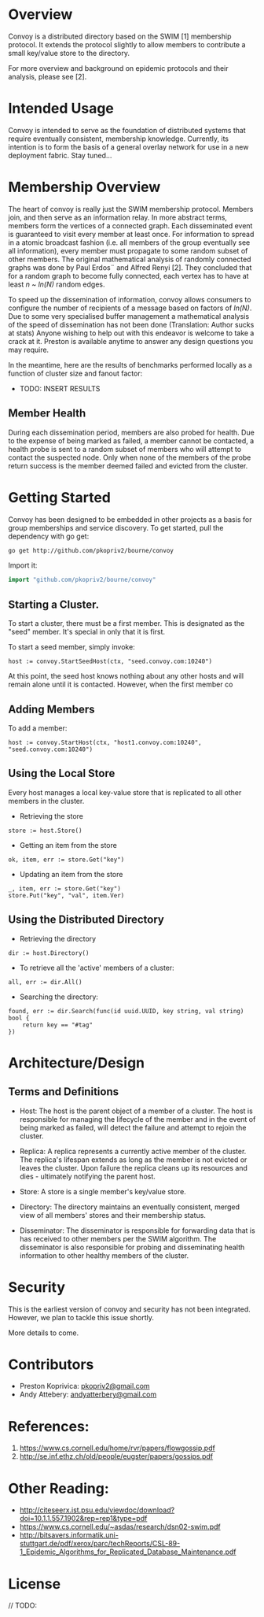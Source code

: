# Overview

Convoy is a distributed directory based on the SWIM [1] membership protocol.  It extends the protocol slightly to allow members to contribute a small key/value store to the directory.

For more overview and background on epidemic protocols and their analysis, please see [2].

# Intended Usage

Convoy is intended to serve as the foundation of distributed systems that require eventually consistent, membership knowledge.  Currently, its intention is to form the basis of a general overlay network for use in a new deployment fabric.  Stay tuned... 

# Membership Overview

The heart of convoy is really just the SWIM membership protocol.  Members join, and then serve as an information relay.  In more abstract terms, members form the vertices of a connected graph.  Each disseminated event is guaranteed to visit every member at least once.  For information to spread in a atomic broadcast fashion (i.e. all members of the group eventually see all information), every member must propagate to some random subset of other members. The original mathematical analysis of randomly connected graphs was done by Paul Erdos¨ and Alfred Renyi [2].  They concluded that for a random graph to become fully connected, each vertex has to have at least *n ~ ln(N)* random edges.

To speed up the dissemination of information, convoy allows consumers to configure the number of recipients of a message based on factors of *ln(N)*.  Due to some very specialised buffer management a mathematical analysis of the speed of dissemination has not been done (Translation: Author sucks at stats)  Anyone wishing to help out with this endeavor is welcome to take a crack at it.  Preston is available anytime to answer any design questions you may require.  

In the meantime, here are the results of benchmarks performed locally as a function of cluster size and fanout factor: 

* TODO: INSERT RESULTS

## Member Health 

During each dissemination period, members are also probed for health.  Due to the expense of being marked as failed, a member cannot be contacted, a health probe is sent to a random subset of members who will attempt to contact the suspected node.  Only when none of the members of the probe return success is the member deemed failed and evicted from the cluster. 

# Getting Started

Convoy has been designed to be embedded in other projects as a basis for group memberships and service discovery.  To get started, pull the dependency with go get:

```sh
go get http://github.com/pkopriv2/bourne/convoy
```

Import it:

```go
import "github.com/pkopriv2/bourne/convoy"
```

## Starting a Cluster.

To start a cluster, there must be a first member.  This is designated as the "seed" member.
It's special in only that it is first.

To start a seed member, simply invoke:

```
host := convoy.StartSeedHost(ctx, "seed.convoy.com:10240")
```

At this point, the seed host knows nothing about any other hosts and will remain alone until
it is contacted.  However, when the first member co


## Adding Members

To add a member:

```
host := convoy.StartHost(ctx, "host1.convoy.com:10240", "seed.convoy.com:10240")
```

## Using the Local Store

Every host manages a local key-value store that is replicated to all other members in the cluster.


* Retrieving the store
```
store := host.Store()
```

* Getting an item from the store

```
ok, item, err := store.Get("key")
```

* Updating an item from the store

```
_, item, err := store.Get("key")
store.Put("key", "val", item.Ver)
```

## Using the Distributed Directory

* Retrieving the directory
```
dir := host.Directory()
```

* To retrieve all the 'active' members of a cluster:
```
all, err := dir.All()
```

* Searching the directory:
```
found, err := dir.Search(func(id uuid.UUID, key string, val string) bool {
    return key == "#tag"
})
```

# Architecture/Design

## Terms and Definitions

* Host: The host is the parent object of a member of a cluster.  The host is responsible
for managing the lifecycle of the member and in the event of being marked as failed, will
detect the failure and attempt to rejoin the cluster.

* Replica: A replica represents a currently active member of the cluster.  The replica's
lifespan extends as long as the member is not evicted or leaves the cluster.  Upon failure
the replica cleans up its resources and dies - ultimately notifying the parent host.

* Store: A store is a single member's key/value store.

* Directory: The directory maintains an eventually consistent, merged view of all members'
stores and their membership status.

* Disseminator: The disseminator is responsible for forwarding data that is has received
to other members per the SWIM algorithm.  The disseminator is also responsible for 
probing and disseminating health information to other healthy members of the cluster.

# Security

This is the earliest version of convoy and security has not been integrated.  However, 
we plan to tackle this issue shortly.  

More details to come.

# Contributors

* Preston Koprivica: pkopriv2@gmail.com
* Andy Attebery: andyatterbery@gmail.com

# References:

1. https://www.cs.cornell.edu/home/rvr/papers/flowgossip.pdf
2. http://se.inf.ethz.ch/old/people/eugster/papers/gossips.pdf

# Other Reading:

 * http://citeseerx.ist.psu.edu/viewdoc/download?doi=10.1.1.557.1902&rep=rep1&type=pdf
 * https://www.cs.cornell.edu/~asdas/research/dsn02-swim.pdf
 * http://bitsavers.informatik.uni-stuttgart.de/pdf/xerox/parc/techReports/CSL-89-1_Epidemic_Algorithms_for_Replicated_Database_Maintenance.pdf

# License

// TODO: 

